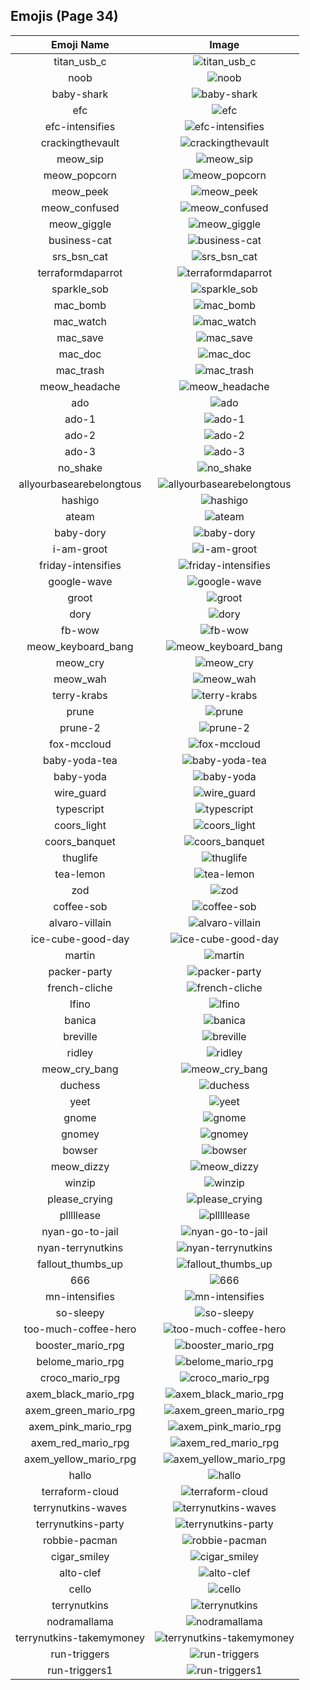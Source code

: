 
  ## Emojis (Page 34)
  |Emoji Name|Image|
  | :-: | :-: |
  |titan_usb_c| ![titan_usb_c](/output/titan_usb_c.png)|
  |noob| ![noob](/output/noob.png)|
  |baby-shark| ![baby-shark](/output/baby-shark.png)|
  |efc| ![efc](/output/efc.gif)|
  |efc-intensifies| ![efc-intensifies](/output/efc-intensifies.gif)|
  |crackingthevault| ![crackingthevault](/output/crackingthevault.jpg)|
  |meow_sip| ![meow_sip](/output/meow_sip.png)|
  |meow_popcorn| ![meow_popcorn](/output/meow_popcorn.gif)|
  |meow_peek| ![meow_peek](/output/meow_peek.png)|
  |meow_confused| ![meow_confused](/output/meow_confused.png)|
  |meow_giggle| ![meow_giggle](/output/meow_giggle.png)|
  |business-cat| ![business-cat](/output/business-cat.png)|
  |srs_bsn_cat| ![srs_bsn_cat](/output/srs_bsn_cat.png)|
  |terraformdaparrot| ![terraformdaparrot](/output/terraformdaparrot.gif)|
  |sparkle_sob| ![sparkle_sob](/output/sparkle_sob.png)|
  |mac_bomb| ![mac_bomb](/output/mac_bomb.png)|
  |mac_watch| ![mac_watch](/output/mac_watch.png)|
  |mac_save| ![mac_save](/output/mac_save.png)|
  |mac_doc| ![mac_doc](/output/mac_doc.png)|
  |mac_trash| ![mac_trash](/output/mac_trash.png)|
  |meow_headache| ![meow_headache](/output/meow_headache.png)|
  |ado| ![ado](/output/ado)|
  |ado-1| ![ado-1](/output/ado-1)|
  |ado-2| ![ado-2](/output/ado-2)|
  |ado-3| ![ado-3](/output/ado-3)|
  |no_shake| ![no_shake](/output/no_shake.gif)|
  |allyourbasearebelongtous| ![allyourbasearebelongtous](/output/allyourbasearebelongtous.gif)|
  |hashigo| ![hashigo](/output/hashigo.jpg)|
  |ateam| ![ateam](/output/ateam.jpg)|
  |baby-dory| ![baby-dory](/output/baby-dory.png)|
  |i-am-groot| ![i-am-groot](/output/i-am-groot.jpg)|
  |friday-intensifies| ![friday-intensifies](/output/friday-intensifies.gif)|
  |google-wave| ![google-wave](/output/google-wave.png)|
  |groot| ![groot](/output/groot.gif)|
  |dory| ![dory](/output/dory.png)|
  |fb-wow| ![fb-wow](/output/fb-wow.gif)|
  |meow_keyboard_bang| ![meow_keyboard_bang](/output/meow_keyboard_bang.gif)|
  |meow_cry| ![meow_cry](/output/meow_cry.png)|
  |meow_wah| ![meow_wah](/output/meow_wah.png)|
  |terry-krabs| ![terry-krabs](/output/terry-krabs.png)|
  |prune| ![prune](/output/prune.png)|
  |prune-2| ![prune-2](/output/prune-2.png)|
  |fox-mccloud| ![fox-mccloud](/output/fox-mccloud.png)|
  |baby-yoda-tea| ![baby-yoda-tea](/output/baby-yoda-tea.png)|
  |baby-yoda| ![baby-yoda](/output/baby-yoda.png)|
  |wire_guard| ![wire_guard](/output/wire_guard.png)|
  |typescript| ![typescript](/output/typescript.png)|
  |coors_light| ![coors_light](/output/coors_light.png)|
  |coors_banquet| ![coors_banquet](/output/coors_banquet.jpg)|
  |thuglife| ![thuglife](/output/thuglife.png)|
  |tea-lemon| ![tea-lemon](/output/tea-lemon.jpg)|
  |zod| ![zod](/output/zod.jpg)|
  |coffee-sob| ![coffee-sob](/output/coffee-sob.png)|
  |alvaro-villain| ![alvaro-villain](/output/alvaro-villain.gif)|
  |ice-cube-good-day| ![ice-cube-good-day](/output/ice-cube-good-day.png)|
  |martin| ![martin](/output/martin.jpg)|
  |packer-party| ![packer-party](/output/packer-party.gif)|
  |french-cliche| ![french-cliche](/output/french-cliche.png)|
  |lfino| ![lfino](/output/lfino.png)|
  |banica| ![banica](/output/banica.jpg)|
  |breville| ![breville](/output/breville.png)|
  |ridley| ![ridley](/output/ridley.png)|
  |meow_cry_bang| ![meow_cry_bang](/output/meow_cry_bang.gif)|
  |duchess| ![duchess](/output/duchess.jpg)|
  |yeet| ![yeet](/output/yeet.png)|
  |gnome| ![gnome](/output/gnome.png)|
  |gnomey| ![gnomey](/output/gnomey.png)|
  |bowser| ![bowser](/output/bowser.jpg)|
  |meow_dizzy| ![meow_dizzy](/output/meow_dizzy.png)|
  |winzip| ![winzip](/output/winzip.png)|
  |please_crying| ![please_crying](/output/please_crying.png)|
  |plllllease| ![plllllease](/output/plllllease.png)|
  |nyan-go-to-jail| ![nyan-go-to-jail](/output/nyan-go-to-jail.gif)|
  |nyan-terrynutkins| ![nyan-terrynutkins](/output/nyan-terrynutkins.gif)|
  |fallout_thumbs_up| ![fallout_thumbs_up](/output/fallout_thumbs_up.png)|
  |666| ![666](/output/666.png)|
  |mn-intensifies| ![mn-intensifies](/output/mn-intensifies.gif)|
  |so-sleepy| ![so-sleepy](/output/so-sleepy.gif)|
  |too-much-coffee-hero| ![too-much-coffee-hero](/output/too-much-coffee-hero.jpg)|
  |booster_mario_rpg| ![booster_mario_rpg](/output/booster_mario_rpg.gif)|
  |belome_mario_rpg| ![belome_mario_rpg](/output/belome_mario_rpg.png)|
  |croco_mario_rpg| ![croco_mario_rpg](/output/croco_mario_rpg.png)|
  |axem_black_mario_rpg| ![axem_black_mario_rpg](/output/axem_black_mario_rpg.png)|
  |axem_green_mario_rpg| ![axem_green_mario_rpg](/output/axem_green_mario_rpg.png)|
  |axem_pink_mario_rpg| ![axem_pink_mario_rpg](/output/axem_pink_mario_rpg.png)|
  |axem_red_mario_rpg| ![axem_red_mario_rpg](/output/axem_red_mario_rpg.png)|
  |axem_yellow_mario_rpg| ![axem_yellow_mario_rpg](/output/axem_yellow_mario_rpg.png)|
  |hallo| ![hallo](/output/hallo.gif)|
  |terraform-cloud| ![terraform-cloud](/output/terraform-cloud.png)|
  |terrynutkins-waves| ![terrynutkins-waves](/output/terrynutkins-waves.gif)|
  |terrynutkins-party| ![terrynutkins-party](/output/terrynutkins-party.gif)|
  |robbie-pacman| ![robbie-pacman](/output/robbie-pacman.gif)|
  |cigar_smiley| ![cigar_smiley](/output/cigar_smiley.jpg)|
  |alto-clef| ![alto-clef](/output/alto-clef.jpg)|
  |cello| ![cello](/output/cello)|
  |terrynutkins| ![terrynutkins](/output/terrynutkins.png)|
  |nodramallama| ![nodramallama](/output/nodramallama)|
  |terrynutkins-takemymoney| ![terrynutkins-takemymoney](/output/terrynutkins-takemymoney.png)|
  |run-triggers| ![run-triggers](/output/run-triggers.png)|
  |run-triggers1| ![run-triggers1](/output/run-triggers1.png)|
  